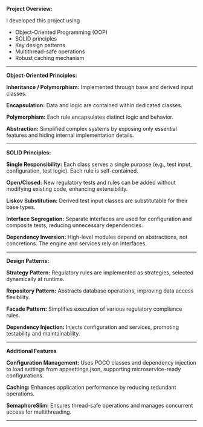 **Project Overview:**

I developed this project using 
- Object-Oriented Programming (OOP)
- SOLID principles
- Key design patterns
- Multithread-safe operations
- Robust caching mechanism

-------

**Object-Oriented Principles:**

**Inheritance / Polymorphism:** Implemented through base and derived input classes.

**Encapsulation:** Data and logic are contained within dedicated classes.

**Polymorphism:** Each rule encapsulates distinct logic and behavior.

**Abstraction:** Simplified complex systems by exposing only essential features and hiding internal implementation details.

-------

**SOLID Principles:**

**Single Responsibility:** Each class serves a single purpose (e.g., test input, configuration, test logic). Each rule is self-contained.

**Open/Closed:** New regulatory tests and rules can be added without modifying existing code, enhancing extensibility.

**Liskov Substitution:** Derived test input classes are substitutable for their base types.

**Interface Segregation:** Separate interfaces are used for configuration and composite tests, reducing unnecessary dependencies.

**Dependency Inversion:** High-level modules depend on abstractions, not concretions. The engine and services rely on interfaces.

-----------

**Design Patterns:**

**Strategy Pattern:** Regulatory rules are implemented as strategies, selected dynamically at runtime.

**Repository Pattern:** Abstracts database operations, improving data access flexibility.

**Facade Pattern:** Simplifies execution of various regulatory compliance rules.

**Dependency Injection:** Injects configuration and services, promoting testability and maintainability.

-------

**Additional Features**

**Configuration Management:** Uses POCO classes and dependency injection to load settings from appsettings.json, supporting microservice-ready configurations.

**Caching:** Enhances application performance by reducing redundant operations.

**SemaphoreSlim:** Ensures thread-safe operations and manages concurrent access for multithreading.

--------
